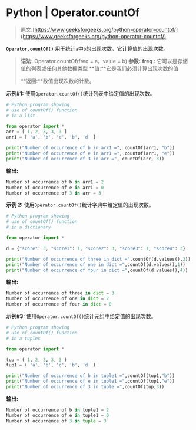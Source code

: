 # Python | Operator.countOf

> 原文:[https://www.geeksforgeeks.org/python-operator-countof/](https://www.geeksforgeeks.org/python-operator-countof/)

**`Operator.countOf()`** 用于统计`a`中`b`的出现次数。它计算值的出现次数。

> **语法:** Operator.countOf(freq = a，value = b)
> **参数:**
> **freq :** 它可以是存储值的列表或任何其他数据类型
> **值:**它是我们必须计算出现次数的值
> 
> **返回:**数值出现次数的计数。

**示例#1:** 使用`Operator.countOf()`统计列表中给定值的出现次数。

```py
# Python program showing
# use of countOf() function
# in a list

from operator import * 
arr = [ 1, 2, 3, 3, 3 ]
arr1 = [ 'a', 'b', 'c', 'b', 'd' ]

print("Number of occurrence of b in arr1 =", countOf(arr1, "b"))
print("Number of occurrence of e in arr1 =", countOf(arr1, "e"))
print("Number of occurrence of 3 in arr =", countOf(arr, 3))
```

**输出:**

```py
Number of occurrence of b in arr1 = 2
Number of occurrence of e in arr1 = 0
Number of occurrence of 3 in arr = 3

```

**示例 2:** 使用`Operator.countOf()`统计字典中给定值的出现次数。

```py
# Python program showing
# use of countOf() function
# in a dictionary

from operator import *

d = {"score": 3, "score1": 1, "score2": 3, "score3": 1, "score4": 3}

print("Number of occurrence of three in dict =",countOf(d.values(),3))
print("Number of occurrence of one in dict =",countOf(d.values(),1))
print("Number of occurrence of four in dict =",countOf(d.values(),4))
```

**输出:**

```py
Number of occurrence of three in dict = 3
Number of occurrence of one in dict = 2
Number of occurrence of four in dict = 0

```

**示例#3:** 使用`Operator.countOf()`统计元组中给定值的出现次数。

```py
# Python program showing
# use of countOf() function
# in a tuples

from operator import *

tup = ( 1, 2, 3, 3, 3 )
tup1 = ( 'a', 'b', 'c', 'b', 'd' )

print("Number of occurrence of b in tuple1 =",countOf(tup1,"b"))
print("Number of occurrence of e in tuple1 =",countOf(tup1,"e"))
print("Number of occurrence of 3 in tuple =",countOf(tup,3))
```

**输出:**

```py
Number of occurrence of b in tuple1 = 2
Number of occurrence of e in tuple1 = 0
Number of occurrence of 3 in tuple = 3

```